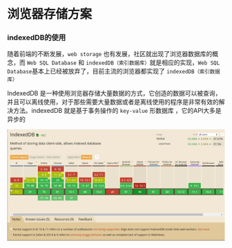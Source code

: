 # 浏览器存储方案



### indexedDB的使用

随着前端的不断发展，`web storage` 也有发展，社区就出现了浏览器数据库的概念，而 `Web SQL Database`  和 `indexedDB（索引数据库）`就是相应的实现，`Web SQL Database`基本上已经被放弃了，目前主流的浏览器都实现了  `indexedDB（索引数据库）`

IndexedDB 是一种使用浏览器存储大量数据的方式，它创造的数据可以被查询，并且可以离线使用，对于那些需要大量数据或者是离线使用的程序是非常有效的解决方法。indexedDB 就是基于事务操作的 `key-value` 形数据库 ，它的API大多是异步的

<img src="./imgs/005.png" alt="indexedDB的支持程度" style="zoom:50%;" />